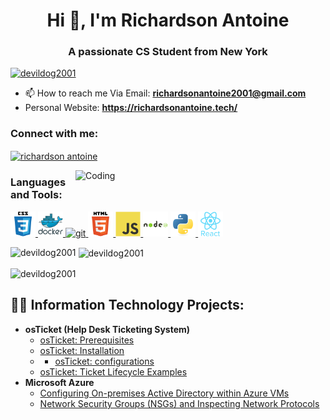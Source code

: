 <h1 align="center">Hi 👋, I'm Richardson Antoine</h1>
<h3 align="center">A passionate CS Student from New York</h3>

<p align="left"> <a href="https://github.com/ryo-ma/github-profile-trophy"><img src="https://github-profile-trophy.vercel.app/?username=devildog2001" alt="devildog2001" /></a> </p>

- 📫 How to reach me Via Email: **richardsonantoine2001@gmail.com**
- Personal Website: **https://richardsonantoine.tech/**

<h3 align="left">Connect with me:</h3>
<p align="left">
<a href="https://www.linkedin.com/in/richardson-antoine-556405151/" target="blank"><img align="center" src="https://raw.githubusercontent.com/rahuldkjain/github-profile-readme-generator/master/src/images/icons/Social/linked-in-alt.svg" alt="richardson antoine" height="30" width="40" /></a>
</p>
<img align="right" alt="Coding" width="400" src="https://i.gifer.com/origin/69/6952d2b5d6d4b7578caf3bb4301567c6.gif">

<h3 align="left">Languages and Tools:</h3>
<p align="left"> <a href="https://www.w3schools.com/css/" target="_blank" rel="noreferrer"> <img src="https://raw.githubusercontent.com/devicons/devicon/master/icons/css3/css3-original-wordmark.svg" alt="css3" width="40" height="40"/> </a> <a href="https://www.docker.com/" target="_blank" rel="noreferrer"> <img src="https://raw.githubusercontent.com/devicons/devicon/master/icons/docker/docker-original-wordmark.svg" alt="docker" width="40" height="40"/> </a> <a href="https://git-scm.com/" target="_blank" rel="noreferrer"> <img src="https://www.vectorlogo.zone/logos/git-scm/git-scm-icon.svg" alt="git" width="40" height="40"/> </a> <a href="https://www.w3.org/html/" target="_blank" rel="noreferrer"> <img src="https://raw.githubusercontent.com/devicons/devicon/master/icons/html5/html5-original-wordmark.svg" alt="html5" width="40" height="40"/> </a> <a href="https://developer.mozilla.org/en-US/docs/Web/JavaScript" target="_blank" rel="noreferrer"> <img src="https://raw.githubusercontent.com/devicons/devicon/master/icons/javascript/javascript-original.svg" alt="javascript" width="40" height="40"/> </a> <a href="https://nodejs.org" target="_blank" rel="noreferrer"> <img src="https://raw.githubusercontent.com/devicons/devicon/master/icons/nodejs/nodejs-original-wordmark.svg" alt="nodejs" width="40" height="40"/> </a> <a href="https://www.python.org" target="_blank" rel="noreferrer"> <img src="https://raw.githubusercontent.com/devicons/devicon/master/icons/python/python-original.svg" alt="python" width="40" height="40"/> </a> <a href="https://reactjs.org/" target="_blank" rel="noreferrer"> <img src="https://raw.githubusercontent.com/devicons/devicon/master/icons/react/react-original-wordmark.svg" alt="react" width="40" height="40"/> </a> </p>
<p><img align="left" src="https://github-readme-stats.vercel.app/api/top-langs?username=devildog2001&show_icons=true&locale=en&layout=compact" alt="devildog2001" /></p>

<p>&nbsp;<img align="center" src="https://github-readme-stats.vercel.app/api?username=devildog2001&show_icons=true&locale=en" alt="devildog2001" /></p>

<p><img align="center" src="https://github-readme-streak-stats.herokuapp.com/?user=devildog2001&" alt="devildog2001" /> </p>

<h2>👨‍💻 Information Technology Projects:</h2>

- <b>osTicket (Help Desk Ticketing System)</b>
  - [osTicket: Prerequisites](https://github.com/DevilDog2001/osticket-prereqs)
  - [osTicket: Installation ](https://github.com/DevilDog2001/installation)
  - - [osTicket: configurations ](https://github.com/DevilDog2001/configurations)
  - [osTicket: Ticket Lifecycle Examples](https://github.com/DevilDog2001/ticket-lifecycle)
- <b>Microsoft Azure</b>
  - [Configuring On-premises Active Directory within Azure VMs](https://github.com/DevilDog2001/-Active-Directory-within-Azure-VMs)
  - [Network Security Groups (NSGs) and Inspecting Network Protocols](https://github.com/DevilDog2001/Network-Security-Groups-NSGs-and-Inspecting-Network-Protocols)
